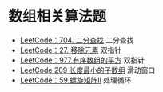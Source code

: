 # 数组相关算法题

- [LeetCode：704. 二分查找](https://leetcode.cn/) 二分查找
- [LeetCode：27. 移除元素](https://leetcode.cn/) 双指针
- [LeetCode：977.有序数组的平方](https://leetcode.cn/) 双指针
- [LeetCode 209 长度最小的子数组](https://leetcode.cn/) 滑动窗口
- [LeetCode：59.螺旋矩阵II](https://leetcode.cn/) 处理循环

